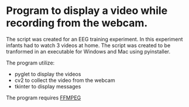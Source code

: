 # Program to display a video while recording from the webcam.
The script was created for an EEG training experiment.
In this experiment infants had to watch 3 videos at home. The script was created to be tranformed in an executable for Windows and Mac using pyinstaller.

The program utilize:
- pyglet to display the videos
- cv2 to collect the video from the webcam
- tkinter to display messages

The program requires [FFMPEG](https://www.ffmpeg.org/download.html)
